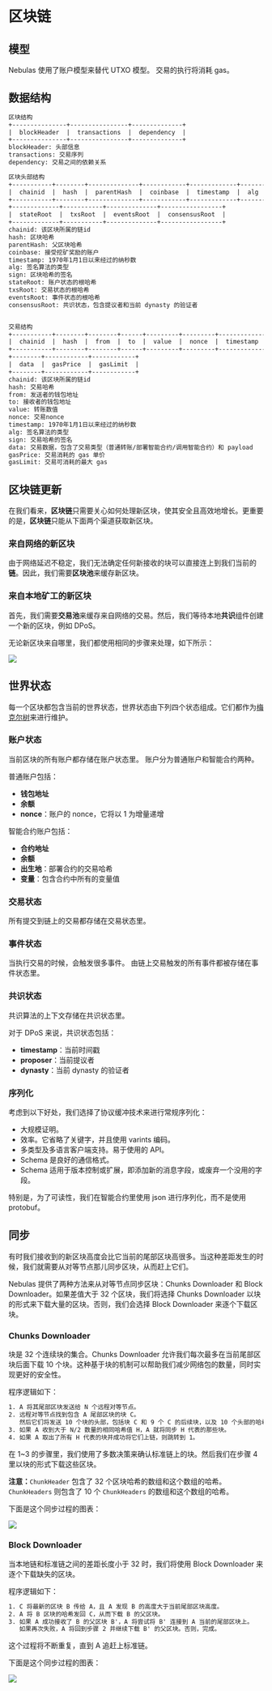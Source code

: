 # 区块链

## 模型

Nebulas 使用了账户模型来替代 UTXO 模型。
交易的执行将消耗 gas。

## 数据结构

``` txt
区块结构
+---------------+----------------+--------------+
|  blockHeader  |  transactions  |  dependency  |
+---------------+----------------+--------------+
blockHeader: 头部信息
transactions: 交易序列
dependency: 交易之间的依赖关系

区块头部结构
+-----------+--------+--------------+------------+-------------+-------+--------+
|  chainid  |  hash  |  parentHash  |  coinbase  |  timestamp  |  alg  |  sign  |
+-----------+--------+--------------+------------+-------------+-------+--------+
+-------------+-----------+--------------+-----------------+
|  stateRoot  |  txsRoot  |  eventsRoot  |  consensusRoot  |
+-------------+-----------+--------------+-----------------+
chainid: 该区块所属的链id
hash: 区块哈希
parentHash: 父区块哈希
coinbase: 接受挖矿奖励的账户
timestamp: 1970年1月1日以来经过的纳秒数
alg: 签名算法的类型
sign: 区块哈希的签名
stateRoot: 账户状态的根哈希
txsRoot: 交易状态的根哈希
eventsRoot: 事件状态的根哈希
consensusRoot: 共识状态，包含提议者和当前 dynasty 的验证者


交易结构
+-----------+--------+--------+------+---------+---------+-------------+
|  chainid  |  hash  |  from  |  to  |  value  |  nonce  |  timestamp  |
+-----------+--------+--------+------+---------+---------+-------------+
+--------+------------+------------+
|  data  |  gasPrice  |  gasLimit  |
+--------+------------+------------+
chainid: 该区块所属的链id
hash: 交易哈希
from: 发送者的钱包地址
to: 接收者的钱包地址
value: 转账数值
nonce: 交易nonce
timestamp: 1970年1月1日以来经过的纳秒数
alg: 签名算法的类型
sign: 交易哈希的签名
data: 交易数据，包含了交易类型（普通转账/部署智能合约/调用智能合约）和 payload
gasPrice: 交易消耗的 gas 单价
gasLimit: 交易可消耗的最大 gas
```

## 区块链更新

在我们看来，**区块链**只需要关心如何处理新区块，使其安全且高效地增长。更重要的是，**区块链**只能从下面两个渠道获取新区块。

### 来自网络的新区块

由于网络延迟不稳定，我们无法确定任何新接收的块可以直接连上到我们当前的**链**。因此，我们需要**区块池**来缓存新区块。

### 来自本地矿工的新区块

首先，我们需要**交易池**来缓存来自网络的交易。然后，我们等待本地**共识**组件创建一个新的区块，例如 DPoS。

无论新区块来自哪里，我们都使用相同的步骤来处理，如下所示：

![](resources/blockpool.png)

## 世界状态

每一个区块都包含当前的世界状态，世界状态由下列四个状态组成。它们都作为[梅克尔树](./merkle_trie.md)来进行维护。

### 账户状态

当前区块的所有账户都存储在账户状态里。
账户分为普通账户和智能合约两种。

普通账户包括：

- **钱包地址**
- **余额**
- **nonce**：账户的 nonce，它将以 1 为增量递增

智能合约账户包括：

- **合约地址**
- **余额**
- **出生地**：部署合约的交易哈希
- **变量**：包含合约中所有的变量值

### 交易状态

所有提交到链上的交易都存储在交易状态里。

### 事件状态

当执行交易的时候，会触发很多事件。
由链上交易触发的所有事件都被存储在事件状态里。

### 共识状态

共识算法的上下文存储在共识状态里。

对于 DPoS 来说，共识状态包括：

- **timestamp**：当前时间戳
- **proposer**：当前提议者
- **dynasty**：当前 dynasty 的验证者

### 序列化

考虑到以下好处，我们选择了协议缓冲技术来进行常规序列化：

- 大规模证明。
- 效率。它省略了关键字，并且使用 varints 编码。
- 多类型及多语言客户端支持。易于使用的 API。
- Schema 是良好的通信格式。
- Schema 适用于版本控制或扩展，即添加新的消息字段，或废弃一个没用的字段。

特别是，为了可读性，我们在智能合约里使用 json 进行序列化，而不是使用 protobuf。

## 同步

有时我们接收到的新区块高度会比它当前的尾部区块高很多。当这种差距发生的时候，我们就需要从对等节点那儿同步区块，从而赶上它们。

Nebulas 提供了两种方法来从对等节点同步区块：Chunks Downloader 和 Block Downloader。如果差值大于 32 个区块，我们将选择 Chunks Downloader 以块的形式来下载大量的区块。否则，我们会选择 Block Downloader 来逐个下载区块。

### Chunks Downloader

块是 32 个连续块的集合。Chunks Downloader 允许我们每次最多在当前尾部区块后面下载 10 个块。这种基于块的机制可以帮助我们减少网络包的数量，同时实现更好的安全性。

程序逻辑如下：

```txt
1. A 将其尾部区块发送给 N 个远程对等节点。
2. 远程对等节点找到包含 A 尾部区块的块 C。
   然后它们将发送 10 个块的头部，包括块 C 和 9 个 C 的后续块，以及 10 个头部的哈希值 H。
3. 如果 A 收到大于 N/2 数量的相同哈希值 H，A 就将同步 H 代表的那些块。
4. 如果 A 取出了所有 H 代表的块并成功将它们上链，则跳转到 1。
```

在 1~3 的步骤里，我们使用了多数决策来确认标准链上的块。然后我们在步骤 4 里以块的形式下载这些区块。

**注意：**`ChunkHeader` 包含了 32 个区块哈希的数组和这个数组的哈希。`ChunkHeaders` 则包含了 10 个 `ChunkHeaders` 的数组和这个数组的哈希。

下面是这个同步过程的图表：

![](resources/the-diagram-of-sync-process.png)

### Block Downloader

当本地链和标准链之间的差距长度小于 32 时，我们将使用 Block Downloader 来逐个下载缺失的区块。

程序逻辑如下：

```txt
1. C 将最新的区块 B 传给 A，且 A 发现 B 的高度大于当前尾部区块高度。
2. A 将 B 区块的哈希发回 C，从而下载 B 的父区块。
3. 如果 A 成功接收了 B 的父区块 B'，A 将尝试将 B' 连接到 A 当前的尾部区块上。
   如果再次失败，A 将回到步骤 2 并继续下载 B' 的父区块。否则，完成。
```

这个过程将不断重复，直到 A 追赶上标准链。

下面是这个同步过程的图表：

![](resources/the-diagram-of-download-process.png)